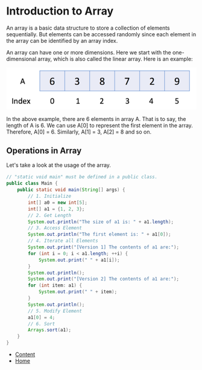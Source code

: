 # Introduction to Array

An array is a basic data structure to store a collection of elements sequentially. But elements can be accessed randomly
since each element in the array can be identified by an array index.

An array can have one or more dimensions. Here we start with the one-dimensional array, which is also called the linear
array. Here is an example:

![201-introduction-to-array.png](201-introduction-to-array.png)

In the above example, there are 6 elements in array A. That is to say, the length of A is 6. We can use A[0] to
represent the first element in the array. Therefore, A[0] = 6. Similarly, A[1] = 3, A[2] = 8 and so on.

## Operations in Array

Let's take a look at the usage of the array.

```java
// "static void main" must be defined in a public class.
public class Main {
    public static void main(String[] args) {
        // 1. Initialize
        int[] a0 = new int[5];
        int[] a1 = {1, 2, 3};
        // 2. Get Length
        System.out.println("The size of a1 is: " + a1.length);
        // 3. Access Element
        System.out.println("The first element is: " + a1[0]);
        // 4. Iterate all Elements
        System.out.print("[Version 1] The contents of a1 are:");
        for (int i = 0; i < a1.length; ++i) {
            System.out.print(" " + a1[i]);
        }
        System.out.println();
        System.out.print("[Version 2] The contents of a1 are:");
        for (int item: a1) {
            System.out.print(" " + item);
        }
        System.out.println();
        // 5. Modify Element
        a1[0] = 4;
        // 6. Sort
        Arrays.sort(a1);
    }
}
```

- [Content](200-introduction.md)
- [Home](../index.md)